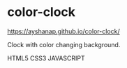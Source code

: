# color-clock

https://ayshanap.github.io/color-clock/

Clock with color changing background.

HTML5
CSS3
JAVASCRIPT
